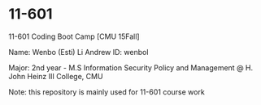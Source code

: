 # 11-601
11-601 Coding Boot Camp [CMU 15Fall]

Name: Wenbo (Esti) Li
Andrew ID: wenbol

Major: 2nd year - M.S Information Security Policy and Management @ H. John Heinz III College, CMU

Note: this repository is mainly used for 11-601 course work
